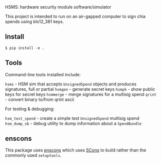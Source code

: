 HSMS: hardware security module software/simulator

This project is intended to run on an air-gapped computer to sign chia spends using bls12_381 keys.


Install
-------

`$ pip install -e .`


Tools
-----

Command-line tools installed include:

`hsms` - HSM sim that accepts `UnsignedSpend` objects and produces signatures, full or partial
`hsmgen` - generate secret keys
`hsmpk` - show public keys for secret keys
`hsmmerge` - merge signatures for a multisig spend
`qrint` - convert binary to/from qrint ascii

For testing & debugging:

`hsm_test_spend` - create a simple test `UnsignedSpend` multisig spend
`hsm_dump_sb` - debug utility to dump information about a `SpendBundle`


enscons
-------

This package uses [enscons](https://github.com/dholth/enscons)
which uses [SCons](https://scons.org/) to build rather than the commonly used `setuptools`.
